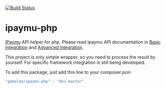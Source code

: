 [![Build Status](https://travis-ci.org/gamalan/ipaymu-php.svg?branch=master)](https://travis-ci.org/gamalan/ipaymu-php)

ipaymu-php
==========

[IPaymu][1] API helper for php. Please read Ipaymu API documentation in [Basic Integration][2] and [Advanced Integration][3].

This project is only simple wrapper, so you need to process the result by yourself.
For specific framework integration is still being developed.

To add this package, just add this line to your composer.json
```javascript
"gamalan/ipaymu-php" : "dev-master"
```

[1]: http://ipaymu.com
[2]: https://ipaymu.com/dokumentasi-api
[3]: https://ipaymu.com/cara-integrasi-webstore-tingkat-lanjut